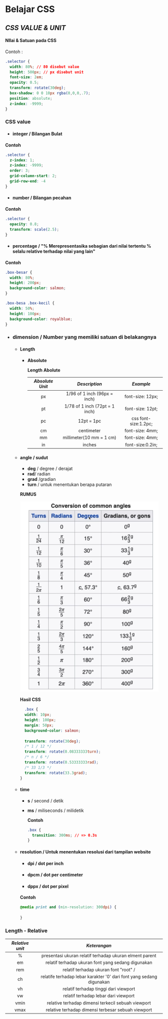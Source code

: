 # **Belajar CSS**

## ***CSS VALUE & UNIT***
#### **NIlai & Satuan pada CSS**

Contoh :
```css
.selector {
  width: 80%; // 80 disebut value
  height: 500px; // px disebut unit
  font-size: 2em;
  opacity: 0.5;
  transform: rotate(30deg);
  box-shadow: 0 0 10px rgba(0,0,0,.7);
  position: absolute;
  z-index: -9999;
}
```
### CSS value
* #### **integer** / Bilangan Bulat

**Contoh**
```css
.selector {
  z-index: 1;
  z-index: -9999;
  order: 3;
  grid-column-start: 2;
  grid-row-end: -4
}
```
* #### **number** / Bilangan pecahan

**Contoh**
```css
.selector {
  opacity: 0.8;
  transform: scale(2.5);
}
```
* #### **percentage** / "% Merepresentasika sebagian dari nilai tertentu % selalu relative terhadap nilai yang lain"

**Contoh**
```css
.box-besar {
  width: 80%;
  height: 200px;
  background-color: salmon;
}
```
```css
.box-besa .box-kecil {
  width: 50%;
  height: 100px;
  background-color: royalblue;
}
```
* ### **dimension** / Number yang memiliki satuan di belakangnya
  * #### **Length** 
    * **Absolute**

      **Length Abolute**

      |***Absolute Unit*** | ***Description*** | ***Example***| 
      |:-----:|:-----:|:-----:|
      |px| 1/96 of 1 inch (96px = inch)|font-size: 12px;|
      |pt| 1/78 of 1 inch (72pt = 1 inch)| font-size: 12pt;|
      |pc| 12pt = 1pc| css font-size:1.2pc;|
      |cm| centimeter|font-size: 4mm;|
      |mm| millimeter(10 mm = 1 cm)| font-size: 4mm;|
      |in| inches|font-size:0.2in;|
      


  * #### **angle** / sudut
    * **deg** / degree / derajat
    * **rad**/ radian
    * **grad** /gradian
    * **turn** / untuk menentukan berapa putaran
     
    **RUMUS** 

     <img src = './images/agles.PNG' alt='Conversion of common agles' title='click' />

    **Hasil CSS**
    ```css
      .box {
      width: 10px;
      height: 100px;
      margin: 50px;
      background-color: salmon;

      transform: rotate(30deg);
      /* 1 / 12 */
      transform: rotate(0.08333333turn);
      /* n / 6 */
      transform: rotate(0.53333333rad);
      /* 33 1/3 */
      transform: rotate(33.3grad);
    }
    ```
  * #### **time** 
    * **s** / second / detik
    * **ms** / miliseconds / milidetik

      **Contoh** 
      ```css
      .box {
        transition: 300ms; // => 0.3s
      }
       ```

  * #### **resolution** / Untuk menentukan resolusi dari tampilan website
    * #### **dpi** / dot per inch
    * #### **dpcm** / dot per centimeter
    * #### **dppx** / dot per pixel

    **Contoh**
    ```css
    @media print and (min-resolution: 300dpi) {

    }
    ```


### **Length - Relative**

|***Relative unit*** | ***Keterangan*** |
:-----:|:-----:|
|% | presentasi ukuran relatif terhadap ukuran elment parent|
|em| relatif terhadap ukuran font yang sedang digunakan |
|rem| relatif terhadap ukuran font "root" / <html>|
|ch| relatife terhadap lebar karakter '0' dari font yang sedang digunakan |
|vh| relatif terhadap tinggi dari viewport|
|vw| relatif terhadap lebar dari viewport|
|vmin| relative terhadap dimensi terkecil sebuah viewport|
|vmax| relative terhadap dimensi terbesar sebuah viewport|